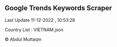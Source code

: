 

## Google Trends Keywords Scraper 
 
Last Update 11-12-2022 , 10:53:28

Country List :
VIETNAM.json



© Abdul Muttaqin 
